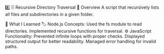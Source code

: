8️⃣ 🗄️ Recursive Directory Traversal
📝 Overview
A script that recursively lists all files and subdirectories in a given folder.

🚀 What I Learned
🏷️ Node.js Concepts:
Used the fs module to read directories.
Implemented recursive functions for traversal.
⚙️ JavaScript Functionality:
Prevented infinite loops with proper checks.
Displayed structured output for better readability.
Managed error handling for invalid paths.
